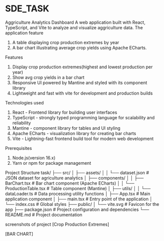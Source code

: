 # SDE_TASK
Aggriculture Analytics Dashboard
A web application built with React, TypeScript, and Vite to analyze and visualize aggriculture data. The application feature
1. A table displaying crop production extremes by year
2. A bar chart illustrating average crop yields using Apache ECharts.

Features
1. Display crop production extremes(highest and lowest production per year)
2. Show avg crop yields in a bar chart
3. Responsive UI powered by Mantine and styled with its component library
4. Lightweight and fast with vite for development and production builds

Technologies used
1. React - Frontend library for building user interfaces
2. TypeScript - strongly typed programming language for scalability and reliability
3. Mantine - component library for tables and UI styling
4. Apache ECharts - visualization library for creating bar charts
5. Vite - Lightning-fast frontend build tool for modern web development

Prerequisites
1. Node.js(version 16.x)
2. Yarn or npm for package management

Project Structure
task/
├── src/
│   ├── assets/
│   │   └── dataset.json          # JSON dataset for agriculture analytics
│   ├── components/
│   │   ├── BarChart.tsx          # Bar chart component (Apache ECharts)
│   │   └── ProductionTable.tsx   # Table component (Mantine)
│   ├── utils/
│   │   └── dataLoader.ts         # Data processing utility functions
│   ├── App.tsx                   # Main application component
│   ├── main.tsx                  # Entry point of the application
│   └── index.css                 # Global styles
├── public/
│   └── vite.svg                  # Favicon for the app
├── package.json                  # Project configuration and dependencies
└── README.md                     # Project documentation
  
screenshots of project
[Crop Production Extremes]


[BAR CHART]

